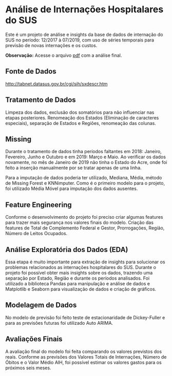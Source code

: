 # Análise de Internações Hospitalares do SUS

Este é um projeto de análise e insights da base de dados de internação do SUS no período: 12/2017 à 07/2019, com uso de séries temporais para previsão de novas internações e os custos.

**Observação:** Acesse o arquivo [pdf](https://github.com/maisonhenrique/portifolio/blob/ee150fa11b16c68a44f842fa3c2177a5c30e4da5/Internacoes_SUS/Analise_Final.pdf) com a análise final.


## Fonte de Dados

http://tabnet.datasus.gov.br/cgi/sih/sxdescr.htm


## Tratamento de Dados

Limpeza dos dados, exclusão dos somatórios para não influenciar nas etapas posteriores. Renomeação dos Estados (Eliminação de caracteres especiais), separação de Estados e Regiões, renomeação das colunas. 


## Missing

Durante o tratamento de dados tinha períodos faltantes em 2018: Janeiro, Fevereiro, Junho e Outubro e em 2019: Março e Maio. Ao verificar os dados novamente, no mês de Janeiro de 2019 não tinha o Estado do Acre, onde foi feito a inserção manualmente por se tratar apenas de uma linha. 

Para a imputação de dados poderia ter utilizado, Mediana, Média, método de Missing Forest e KNNimputer. Como é o primeiro modelo para o projeto, foi utilizado Média Móvel para imputação dos dados ausentes. 


## Feature Engineering

Conforme o desenvolvimento do projeto foi preciso criar algumas features para trazer mais segurança nos valores finais do modelo. Criação das features de Total de Complemento Federal e Gestor, Prorrogações, Região, Número de Leitos Ocupados.


## Análise Exploratória dos Dados (EDA)

Essa etapa é muito importante para extração de insights para solucionar os problemas relacionados as internações hospitalares do SUS. Durante o projeto foi possível obter mais insights sobre os dados, trazendo uma separação por Estado, Região e  durante os períodos analisados. 
Foi utilizado a biblioteca Pandas para manipulação e análise de dados e Matplotlib e Seaborn para visualização de dados e criação de gráficos.


## Modelagem de Dados

No modelo de previsão foi feito teste de estacionaridade de Dickey-Fuller e para as previsões futuras foi utilizado Auto ARIMA.


## Avaliações Finais

A avaliação final do modelo foi feita comparando os valores previstos dos reais. Conforme as previsões dos Valores Totais de Internações, Número de Óbitos e o Valor Médio AIH, foi possível estimar os valores gastos para os próximos seis meses.
